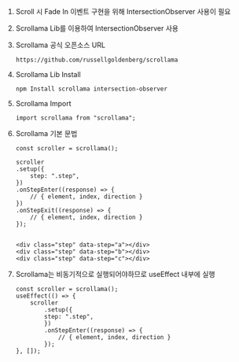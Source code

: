 1. Scroll 시 Fade In 이벤트 구현을 위해 IntersectionObserver 사용이 필요

2. Scrollama Lib를 이용하여 IntersectionObserver 사용

3. Scrollama 공식 오픈소스 URL

    ```
    https://github.com/russellgoldenberg/scrollama
    ```

4. Scrollama Lib Install

    ```
    npm Install scrollama intersection-observer
    ```

5. Scrollama Import

    ```
    import scrollama from "scrollama";
    ```

6. Scrollama 기본 문법

    ```
    const scroller = scrollama();

    scroller
    .setup({
        step: ".step",
    })
    .onStepEnter((response) => {
        // { element, index, direction }
    })
    .onStepExit((response) => {
        // { element, index, direction }
    });


    <div class="step" data-step="a"></div>
    <div class="step" data-step="b"></div>
    <div class="step" data-step="c"></div>
    ```

7. Scrollama는 비동기적으로 실행되어야하므로 useEffect 내부에 실행

    ```
    const scroller = scrollama();
    useEffect(() => {
        scroller
            .setup({
            step: ".step",
            })
            .onStepEnter((response) => {
                // { element, index, direction }
            });
    }, []);
    ```